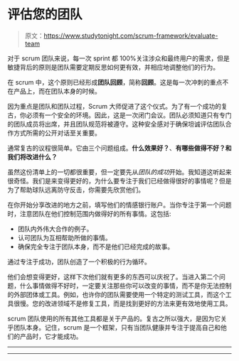 # 评估您的团队

> 原文：<https://www.studytonight.com/scrum-framework/evaluate-team>

对于 scrum 团队来说，每一次 sprint 都 100%关注涉众和最终用户的需求，但是敏捷背后的原则是团队需要定期反思如何更有效，并相应地调整他们的行为。

在 scrum 中，这个原则已经形成**团队回顾**，简称**回顾**。这是每一次冲刺的重点不在产品上，而在团队本身的时候。

因为重点是团队和团队过程，Scrum 大师促进了这个仪式。为了有一个成功的复古，你必须有一个安全的环境。因此，这是一次闭门会议。团队必须知道只有专门的团队成员将出席，并且团队规范将被遵守。这种安全感对于确保坦诚评估团队合作方式所需的公开对话至关重要。

通常复古的议程很简单。它由三个问题组成。**什么效果好？**、**有哪些做得不好？**和**我们将改进什么？**

虽然这份清单上的一切都很重要，但一定要先从*团队的成功*开始。我知道这听起来很奇怪。我们是来变得更好的，为什么要专注于我们已经做得很好的事情呢？但是为了帮助球队远离防守反击，你需要先欣赏他们。

在你开始分享改进的地方之前，填写他们的情感银行账户。当你专注于第一个问题时，注意团队在他们控制范围内做得好的所有事情。这包括:

*   团队内外伟大合作的例子。
*   认可团队为互相帮助所做的事情。
*   确保完全专注于团队本身，而不是他们已经完成的故事。

通过专注于成功，团队创造了一个积极的行为循环。

他们会想变得更好，这样下次他们就有更多的东西可以庆祝了。当进入第二个问题，什么事情做得不好时，一定要关注那些你可以改变的事情，而不是你无法控制的外部团体或工具。例如，也许你的团队需要使用一个特定的测试工具，而这个工具很慢。您的改进领域不是修复工具，而是找到更好的方法来更有效地使用工具。

scrum 团队使用的所有其他工具都是关于产品的。复古之所以强大，是因为它关乎团队本身。记住，scrum 是一个框架，只有当团队健康并专注于提高自己和他们的产品时，它才能成功。

* * *

* * *